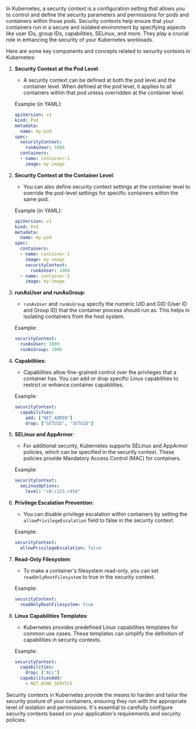 In Kubernetes, a security context is a configuration setting that allows you to control and define the security parameters and permissions for pods and containers within those pods. Security contexts help ensure that your containers run in a secure and isolated environment by specifying aspects like user IDs, group IDs, capabilities, SELinux, and more. They play a crucial role in enhancing the security of your Kubernetes workloads.

Here are some key components and concepts related to security contexts in Kubernetes:

1. **Security Context at the Pod Level**:
   - A security context can be defined at both the pod level and the container level. When defined at the pod level, it applies to all containers within that pod unless overridden at the container level.

   Example (in YAML):
   ```yaml
   apiVersion: v1
   kind: Pod
   metadata:
     name: my-pod
   spec:
     securityContext:
       runAsUser: 1000
     containers:
     - name: container-1
       image: my-image
   ```

2. **Security Context at the Container Level**:
   - You can also define security context settings at the container level to override the pod-level settings for specific containers within the same pod.

   Example (in YAML):
   ```yaml
   apiVersion: v1
   kind: Pod
   metadata:
     name: my-pod
   spec:
     containers:
     - name: container-1
       image: my-image
       securityContext:
         runAsUser: 1000
     - name: container-2
       image: my-image
   ```

3. **runAsUser and runAsGroup**:
   - `runAsUser` and `runAsGroup` specify the numeric UID and GID (User ID and Group ID) that the container process should run as. This helps in isolating containers from the host system.

   Example:
   ```yaml
   securityContext:
     runAsUser: 1000
     runAsGroup: 1000
   ```

4. **Capabilities**:
   - Capabilities allow fine-grained control over the privileges that a container has. You can add or drop specific Linux capabilities to restrict or enhance container capabilities.

   Example:
   ```yaml
   securityContext:
     capabilities:
       add: ["NET_ADMIN"]
       drop: ["SETUID", "SETGID"]
   ```

5. **SELinux and AppArmor**:
   - For additional security, Kubernetes supports SELinux and AppArmor policies, which can be specified in the security context. These policies provide Mandatory Access Control (MAC) for containers.

   Example:
   ```yaml
   securityContext:
     seLinuxOptions:
       level: "s0:c123,c456"
   ```

6. **Privilege Escalation Prevention**:
   - You can disable privilege escalation within containers by setting the `allowPrivilegeEscalation` field to false in the security context.

   Example:
   ```yaml
   securityContext:
     allowPrivilegeEscalation: false
   ```

7. **Read-Only Filesystem**:
   - To make a container's filesystem read-only, you can set `readOnlyRootFilesystem` to true in the security context.

   Example:
   ```yaml
   securityContext:
     readOnlyRootFilesystem: true
   ```

8. **Linux Capabilities Templates**:
   - Kubernetes provides predefined Linux capabilities templates for common use cases. These templates can simplify the definition of capabilities in security contexts.

   Example:
   ```yaml
   securityContext:
     capabilities:
       drop: ["ALL"]
     capabilitiesAdd:
       - NET_BIND_SERVICE
   ```

Security contexts in Kubernetes provide the means to harden and tailor the security posture of your containers, ensuring they run with the appropriate level of isolation and permissions. It's essential to carefully configure security contexts based on your application's requirements and security policies.